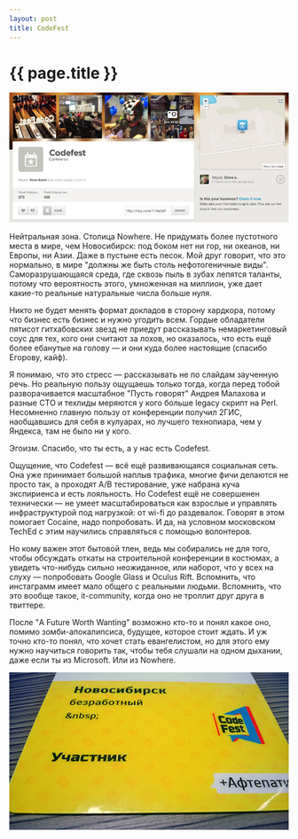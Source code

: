 ```yaml
---
layout: post
title: CodeFest
---
```

# {{ page.title }}

![foursquare](/img/photos/codefest.png)

Нейтральная зона. Столица Nowhere. Не придумать более пустотного места в мире, чем Новосибирск: под боком нет ни гор, ни океанов, ни Европы, ни Азии. Даже в пустыне есть песок. Мой друг говорит, что это нормально, в мире "должны же быть столь нефотогеничные виды". Саморазрушающаяся среда, где сквозь пыль в зубах лепятся таланты, потому что вероятность этого, умноженная на миллион, уже дает какие-то реальные натуральные числа больше нуля.

Никто не будет менять формат докладов в сторону хардкора, потому что бизнес есть бизнес и нужно угодить всем. Гордые обладатели пятисот гитхабовских звезд не приедут рассказывать немаркетинговый соус для тех, кого они считают за лохов, но оказалось, что есть ещё более ебанутые на голову — и они куда более настоящие (спасибо Егорову, кайф).

Я понимаю, что это стресс — рассказывать не по слайдам заученную речь. Но реальную пользу ощущаешь только тогда, когда перед тобой разворачивается масштабное "Пусть говорят" Андрея Малахова и разные CTO и техлиды меряются у кого больше legacy скрипт на Perl. Несомненно главную пользу от конференции получил 2ГИС, наобщавшись для себя в кулуарах, но лучшего технопиара, чем у Яндекса, там не было ни у кого.

Эгоизм. Спасибо, что ты есть, а у нас есть Codefest.

Ощущение, что Codefest — всё ещё развивающаяся социальная сеть. Она уже принимает большой наплыв трафика, многие фичи делаются не просто так, а проходят A/B тестирование, уже набрана куча экспириенса и есть лояльность. Но Codefest ещё не совершенен технически — не умеет масштабироваться как взрослые и управлять инфраструктурой под нагрузкой: от wi-fi до раздевалок. Говорят в этом помогает Cocaine, надо попробовать. И да, на условном московском TechEd с этим научились справляться с помощью волонтеров.

Но кому важен этот бытовой тлен, ведь мы собирались не для того, чтобы обсуждать откаты на строительной конференции в костюмах, а увидеть что-нибудь сильно неожиданное, или наборот, что у всех на слуху — попробовать Google Glass и Oculus Rift. Вспомнить, что инстаграмм имеет мало общего с реальными людьми. Вспомнить, что это вообще такое, it-community, когда оно не троллит друг друга в твиттере.

После "A Future Worth Wanting" возможно кто-то и понял какое оно, помимо зомби-апокалипсиса, будущее, которое стоит ждать. И уж точно кто-то понял, что хочет стать евангелистом, но для этого ему нужно научиться говорить так, чтобы тебя слушали на одном дыхании, даже если ты из Microsoft. Или из Nowhere.

![badge](/img/photos/codefest2.png)
